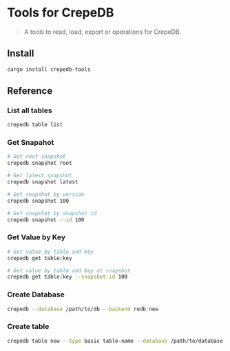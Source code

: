 # Tools for CrepeDB

> A tools to read, load, export or operations for CrepeDB.

## Install

```sh
cargo install crepedb-tools
```

## Reference

### List all tables

```bash
crepedb table list
```

### Get Snapahot

```bash
# Get root snapshot
crepedb snapshot root

# Get latest snapshot
crepedb snapshot latest

# Get snapshot by version
crepedb snapshot 100

# Get snapshot by snapshot id
crepedb snapshot --id 100
```

### Get Value by Key

```bash
# Get value by table and Key
crepedb get table:key

# Get value by table and Key at snapshot
crepedb get table:key --snapshot-id 100
```

### Create Database

```bash
crepedb --database /path/to/db --backend redb new
```

### Create table

```bash
crepedb table new --type basic table-name --database /path/to/database --backend redb
```

